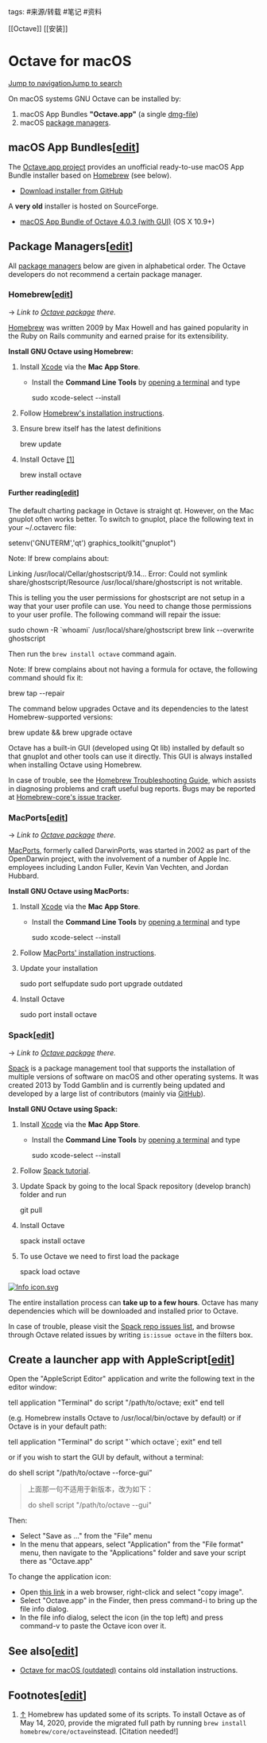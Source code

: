 tags: #来源/转载 
#笔记 
#资料 

[[Octave]]
[[安装]]

Octave for macOS
================

[Jump to navigation](https://wiki.octave.org/Octave_for_macOS#mw-head)[Jump to search](https://wiki.octave.org/Octave_for_macOS#searchInput)

On macOS systems GNU Octave can be installed by:

1.  macOS App Bundles **"Octave.app"** (a single [dmg-file](https://en.wikipedia.org/wiki/Apple_Disk_Image))
2.  macOS [package managers](https://wiki.octave.org/Octave_for_macOS#Package_Managers).

macOS App Bundles\[[edit](https://wiki.octave.org/wiki/index.php?title=Octave_for_macOS&action=edit&section=1 "Edit section: macOS App Bundles")\]
--------------------------------------------------------------------------------------------------------------------------------------------------

The [Octave.app project](https://octave-app.org/) provides an unofficial ready-to-use macOS App Bundle installer based on [Homebrew](https://wiki.octave.org/Octave_for_macOS#Homebrew) (see below).

-   [Download installer from GitHub](https://github.com/octave-app/octave-app/releases)

A **very old** installer is hosted on SourceForge.

-   [macOS App Bundle of Octave 4.0.3 (with GUI)](https://sourceforge.net/projects/octave/files/Octave%20MacOSX%20Binary/2016-07-11-binary-octave-4.0.3/octave_gui_403_appleblas.dmg/download) (OS X 10.9+)

Package Managers\[[edit](https://wiki.octave.org/wiki/index.php?title=Octave_for_macOS&action=edit&section=2 "Edit section: Package Managers")\]
------------------------------------------------------------------------------------------------------------------------------------------------

All [package managers](https://en.wikipedia.org/wiki/Package_manager) below are given in alphabetical order. The Octave developers do not recommend a certain package manager.

### Homebrew\[[edit](https://wiki.octave.org/wiki/index.php?title=Octave_for_macOS&action=edit&section=3 "Edit section: Homebrew")\]

→ _Link to [Octave package](https://formulae.brew.sh/formula/octave) there._

[Homebrew](https://brew.sh/) was written 2009 by Max Howell and has gained popularity in the Ruby on Rails community and earned praise for its extensibility.

**Install GNU Octave using Homebrew:**

1.  Install [Xcode](https://developer.apple.com/xcode/) via the **Mac App Store**.
    -   Install the **Command Line Tools** by [opening a terminal](https://support.apple.com/guide/terminal/open-or-quit-terminal-apd5265185d-f365-44cb-8b09-71a064a42125/mac) and type 
        
        sudo xcode-select --install
    
2.  Follow [Homebrew's installation instructions](https://brew.sh/).
3.  Ensure brew itself has the latest definitions 
    
    brew update
    
4.  Install Octave [\[1\]](https://wiki.octave.org/Octave_for_macOS#cite_note-1)
    
    brew install octave
    

#### Further reading\[[edit](https://wiki.octave.org/wiki/index.php?title=Octave_for_macOS&action=edit&section=4 "Edit section: Further reading")\]

The default charting package in Octave is straight qt. However, on the Mac gnuplot often works better. To switch to gnuplot, place the following text in your ~/.octaverc file:

setenv('GNUTERM','qt')
graphics\_toolkit("gnuplot")

Note: If brew complains about:

Linking /usr/local/Cellar/ghostscript/9.14...
Error: Could not symlink share/ghostscript/Resource
/usr/local/share/ghostscript is not writable.

This is telling you the user permissions for ghostscript are not setup in a way that your user profile can use. You need to change those permissions to your user profile. The following command will repair the issue:

sudo chown -R \`whoami\` /usr/local/share/ghostscript
brew link --overwrite ghostscript

Then run the `brew install octave` command again.

Note: If brew complains about not having a formula for octave, the following command should fix it:

brew tap --repair

The command below upgrades Octave and its dependencies to the latest Homebrew-supported versions:

brew update && brew upgrade octave

Octave has a built-in GUI (developed using Qt lib) installed by default so that gnuplot and other tools can use it directly. This GUI is always installed when installing Octave using Homebrew.

In case of trouble, see the [Homebrew Troubleshooting Guide](https://docs.brew.sh/Troubleshooting), which assists in diagnosing problems and craft useful bug reports. Bugs may be reported at [Homebrew-core's issue tracker](https://github.com/Homebrew/homebrew-core/issues).

### MacPorts\[[edit](https://wiki.octave.org/wiki/index.php?title=Octave_for_macOS&action=edit&section=5 "Edit section: MacPorts")\]

→ _Link to [Octave package](https://github.com/macports/macports-ports/blob/master/math/octave/Portfile) there._

[MacPorts](http://www.macports.org/), formerly called DarwinPorts, was started in 2002 as part of the OpenDarwin project, with the involvement of a number of Apple Inc. employees including Landon Fuller, Kevin Van Vechten, and Jordan Hubbard.

**Install GNU Octave using MacPorts:**

1.  Install [Xcode](https://developer.apple.com/xcode/) via the **Mac App Store**.
    -   Install the **Command Line Tools** by [opening a terminal](https://support.apple.com/guide/terminal/open-or-quit-terminal-apd5265185d-f365-44cb-8b09-71a064a42125/mac) and type 
        
        sudo xcode-select --install
    
2.  Follow [MacPorts' installation instructions](https://www.macports.org/install.php).
3.  Update your installation 
    
    sudo port selfupdate
    sudo port upgrade outdated
    
4.  Install Octave 
    
    sudo port install octave
    

### Spack\[[edit](https://wiki.octave.org/wiki/index.php?title=Octave_for_macOS&action=edit&section=6 "Edit section: Spack")\]

→ _Link to [Octave package](https://github.com/spack/spack/blob/develop/var/spack/repos/builtin/packages/octave/package.py) there._

[Spack](https://spack.io/) is a package management tool that supports the installation of multiple versions of software on macOS and other operating systems. It was created 2013 by Todd Gamblin and is currently being updated and developed by a large list of contributors (mainly via [GitHub](https://github.com/spack/spack)).

**Install GNU Octave using Spack:**

1.  Install [Xcode](https://developer.apple.com/xcode/) via the **Mac App Store**.
    -   Install the **Command Line Tools** by [opening a terminal](https://support.apple.com/guide/terminal/open-or-quit-terminal-apd5265185d-f365-44cb-8b09-71a064a42125/mac) and type 
        
        sudo xcode-select --install
    
2.  Follow [Spack tutorial](https://spack-tutorial.readthedocs.io/en/latest/).
3.  Update Spack by going to the local Spack repository (develop branch) folder and run 
    
    git pull
    
4.  Install Octave 
    
    spack install octave
    
5.  To use Octave we need to first load the package 
    
    spack load octave
    

[![Info icon.svg](https://wiki.octave.org/wiki/images/thumb/a/ae/Info_icon.svg/26px-Info_icon.svg.png)](https://wiki.octave.org/File:Info_icon.svg)

The entire installation process can **take up to a few hours**. Octave has many dependencies which will be downloaded and installed prior to Octave.

In case of trouble, please visit the [Spack repo issues list](https://github.com/spack/spack/issues), and browse through Octave related issues by writing `is:issue octave` in the filters box.

Create a launcher app with AppleScript\[[edit](https://wiki.octave.org/wiki/index.php?title=Octave_for_macOS&action=edit&section=7 "Edit section: Create a launcher app with AppleScript")\]
--------------------------------------------------------------------------------------------------------------------------------------------------------------------------------------------

Open the "AppleScript Editor" application and write the following text in the editor window:

tell application "Terminal"
 do script "/path/to/octave; exit"
end tell

(e.g. Homebrew installs Octave to /usr/local/bin/octave by default) or if Octave is in your default path:

tell application "Terminal"
 do script "\`which octave\`; exit"
end tell

or if you wish to start the GUI by default, without a terminal:

do shell script "/path/to/octave --force-gui”

> 上面那一句不适用于新版本，改为如下：
>
> do shell script "/path/to/octave --gui"

Then:

-   Select "Save as ..." from the "File" menu
-   In the menu that appears, select "Application" from the "File format" menu, then navigate to the "Applications" folder and save your script there as "Octave.app"

To change the application icon:

-   Open [this link](https://wiki.octave.org/File:Icon.png "File:Icon.png") in a web browser, right-click and select "copy image".
-   Select "Octave.app" in the Finder, then press command-i to bring up the file info dialog.
-   In the file info dialog, select the icon (in the top left) and press command-v to paste the Octave icon over it.

See also\[[edit](https://wiki.octave.org/wiki/index.php?title=Octave_for_macOS&action=edit&section=8 "Edit section: See also")\]
--------------------------------------------------------------------------------------------------------------------------------

-   [Octave for macOS (outdated)](https://wiki.octave.org/Octave_for_macOS_(outdated) "Octave for macOS (outdated)") contains old installation instructions.

Footnotes\[[edit](https://wiki.octave.org/wiki/index.php?title=Octave_for_macOS&action=edit&section=9 "Edit section: Footnotes")\]
----------------------------------------------------------------------------------------------------------------------------------

1.  [↑](https://wiki.octave.org/Octave_for_macOS#cite_ref-1) Homebrew has updated some of its scripts. To install Octave as of May 14, 2020, provide the migrated full path by running `brew install homebrew/core/octave`instead. \[Citation needed!\]